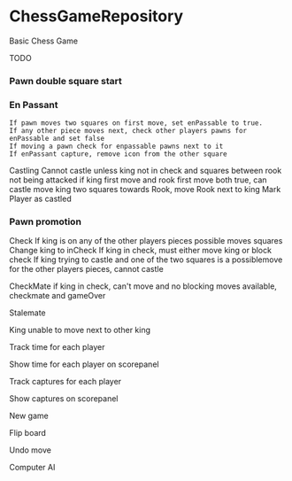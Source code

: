 # ChessGameRepository
Basic Chess Game

TODO
### Pawn double square start

### En Passant
	If pawn moves two squares on first move, set enPassable to true. 
	If any other piece moves next, check other players pawns for enPassable and set false
	If moving a pawn check for enpassable pawns next to it
	If enPassant capture, remove icon from the other square

Castling
	Cannot castle unless king not in check and squares between rook not being attacked
	if king first move and rook first move both true, can castle
	move king two squares towards Rook, move Rook next to king
	Mark Player as castled

### Pawn promotion

Check
	If king is on any of the other players pieces possible moves squares
	Change king to inCheck
	If king in check, must either move king or block check
	If king trying to castle and one of the two squares is a possiblemove for the other players pieces, cannot castle

CheckMate
	if king in check, can't move and no blocking moves available, checkmate and gameOver

Stalemate

King unable to move next to other king

Track time for each player

Show time for each player on scorepanel

Track captures for each player

Show captures on scorepanel

New game

Flip board

Undo move

Computer AI

